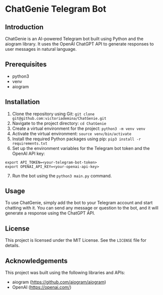 # ChatGenie Telegram Bot

## Introduction
ChatGenie is an AI-powered Telegram bot built using Python and the aiogram library. 
It uses the OpenAI ChatGPT API to generate responses to user messages in natural language.


## Prerequisites

- python3
- venv
- aiogram

## Installation
1. Clone the repository using Git:
`git clone git@github.com:victoriademina/ChatGenie.git`
2. Navigate to the project directory:
`cd ChatGenie`
3. Create a virtual environment for the project:
`python3 -m venv venv`
4. Activate the virtual environment:
`source venv/bin/activate`
5. Install the required Python packages using pip:
`pip3 install -r requirements.txt`
6. Set up the environment variables for the Telegram bot token and the OpenAI API key:
```
export API_TOKEN=<your-telegram-bot-token>
export OPENAI_API_KEY=<your-openai-api-key>
```
7. Run the bot using the `python3 main.py` command.

## Usage
To use ChatGenie, simply add the bot to your Telegram account and start chatting with it. 
You can send any message or question to the bot, and it will generate a response using the ChatGPT API.

## License
This project is licensed under the MIT License. 
See the `LICENSE` file for details.

## Acknowledgements
This project was built using the following libraries and APIs:

- aiogram (https://github.com/aiogram/aiogram)
- OpenAI (https://openai.com/)
